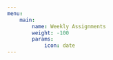 ```yaml
---
menu:
    main:
        name: Weekly Assignments
        weight: -100
        params:
            icon: date
---
```


























































